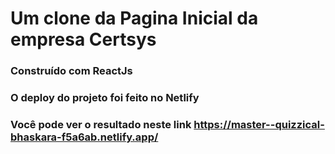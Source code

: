 # Um clone da Pagina Inicial da empresa Certsys

### Construído com ReactJs

### O deploy do projeto foi feito no Netlify

### Você pode ver o resultado neste link https://master--quizzical-bhaskara-f5a6ab.netlify.app/
